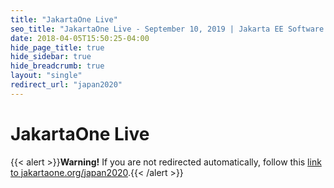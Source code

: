 ```yaml
---
title: "JakartaOne Live"
seo_title: "JakartaOne Live - September 10, 2019 | Jakarta EE Software | Cloud Native"
date: 2018-04-05T15:50:25-04:00
hide_page_title: true
hide_sidebar: true
hide_breadcrumb: true
layout: "single"
redirect_url: "japan2020"
---
```


# JakartaOne Live  

{{< alert >}}**Warning!** If you are not redirected automatically, follow this [link to jakartaone.org/japan2020](/japan2020).{{< /alert >}}
